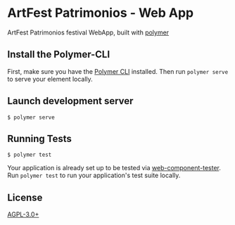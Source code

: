 # ArtFest Patrimonios - Web App

ArtFest Patrimonios festival WebApp, built with [polymer](https://www.npmjs.com/package/@polymer/polymer)

## Install the Polymer-CLI

First, make sure you have the [Polymer CLI](https://www.npmjs.com/package/polymer-cli) installed. Then run `polymer serve` to serve your element locally.

## Launch development server

```
$ polymer serve
```

## Running Tests

```
$ polymer test
```

Your application is already set up to be tested via [web-component-tester](https://github.com/Polymer/web-component-tester). Run `polymer test` to run your application's test suite locally.

## License

[AGPL-3.0+](https://opensource.org/licenses/AGPL-3.0+)